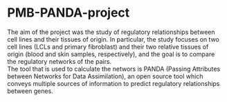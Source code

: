 # PMB-PANDA-project

The aim of the project was the study of regulatory relationships between cell lines and their tissues of origin. In particular, the study focuses on two cell lines (LCLs and primary fibroblast) and their two relative tissues of origin (blood and skin samples, respectively), and the goal is to compare the regulatory networks of the pairs.\
The tool that is used to calculate the networs is PANDA (Passing Attributes between Networks for Data Assimilation), an open source tool which conveys multiple sources of information to predict regulatory relationships between genes. 
